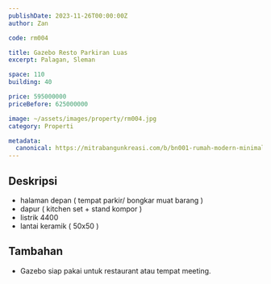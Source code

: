 ```yaml
---
publishDate: 2023-11-26T00:00:00Z
author: Zan

code: rm004

title: Gazebo Resto Parkiran Luas
excerpt: Palagan, Sleman

space: 110
building: 40

price: 595000000
priceBefore: 625000000

image: ~/assets/images/property/rm004.jpg
category: Properti

metadata:
  canonical: https://mitrabangunkreasi.com/b/bn001-rumah-modern-minimalis
---
```


## Deskripsi

- halaman depan ( tempat parkir/ bongkar muat barang )
- dapur ( kitchen set + stand kompor )
- listrik 4400
- lantai keramik ( 50x50 )

## Tambahan
- Gazebo siap pakai untuk restaurant atau tempat meeting.

